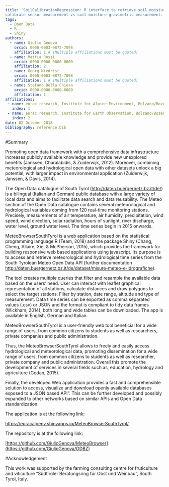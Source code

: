 ```yaml
---
title: 'SoilCalibrationRegression: R interface to retrieve soil moisture regression to
calibrate sensor measurement vs soil moisture gravimetric measurement.'
tags:
  - Open Data
  - R
  - Shiny
authors:
  - name: Giulio Genova
    orcid: 0000-0003-0872-7098
    affiliation: 1 # (Multiple affiliations must be quoted)
  - name: Mattia Rossi
    orcid: 0000-0000-0000-0000
    affiliation: 2
  - name: Georg Niedrist
    orcid: 0000-0003-0872-7098
    affiliation: 1 # (Multiple affiliations must be quoted)
  - name: Stefano Della Chiesa
    orcid: 0000-0000-0000-0000
    affiliation: 1
affiliations:
 - name: eurac research, Institute for Alpine Environment, Bolzano/Bozen, Italy.
   index: 1
 - name: eurac research, Institute for Earth Observation, Bolzano/Bozen, Italy.
   index: 2
date: 02 October 2018
bibliography: reference.bib
---
```


#Summary

Promoting open data framework with a comprehensive data infrastructure increases
publicly available knowledge and provide new unexplored benefits (Janssen,
Charalabidis, & Zuiderwijk, 2012). Moreover, combining meteorological and
hydrological open data with other datasets unlock a big potential, with larger
impact in environmental application (Zuiderwijk, Janssen, & Davis, 2014).

The Open Data catalogue of South Tyrol (<http://daten.buergernetz.bz.it/de/>) is
a bilingual (Italian and German) public database with a large variety of local
data and aims to facilitate data search and data reusability. The Meteo section
of the Open Data catalogue contains several meteorological and hydrological
variables coming from 120 real-time monitoring stations. Precisely, measurements
of air temperature, air humidity, precipitation, wind speed, wind direction,
solar radiation, hours of sunlight, river discharge, water level, ground water
level. The time series begin in 2015 onwards.

MeteoBrowserSouthTyrol is a web application based on the statistical programming
language R (Team, 2018) and the package Shiny (Chang, Cheng, Allaire, Xie, &
McPherson, 2015), which provides the framework for building responsive web based
applications using javascript. Its purpose is to access and retrieve
meteorological and hydrological time series from the South Tyrolean Meteo Open
Data API (further documentation
<http://daten.buergernetz.bz.it/de/dataset/misure-meteo-e-idrografiche>).

The tool creates multiple queries that filter and resample the available data
based on the users’ need. User can interact with leaflet graphical
representation of all stations, calculate distances and draw polygons to select
the target stations. Filter by station, date range, altitude and type of
measurement. Data time series can be exported as comma separated values (.csv)
or JSON and the format is compliant to tidy data frames (Wickham, 2014), both
long and wide tables can be downloaded. The app is available in English, German
and Italian.

MeteoBrowserSouthTyrol is a user-friendly web tool beneficial for a wide range
of users, from common citizens to students as well as researchers, private
companies and public administration.

Thus, the MeteoBrowserSouthTyrol allows to freely and easily access hydrological
and meteorological data, promoting dissemination for a wide range of users, from
common citizens to students as well as researcher, private company and public
administration. Overall this promote the development of services in several
fields such as, education, hydrology and agriculture (Godan, 2015).

Finally, the developed Web application provides a fast and comprehensible
solution to access, visualize and download openly available databases exposed to
a JSON based API”. This can be further developed and possibly expanded to other
networks based on similar APIs and Open Data standardization.

The application is at the following link:

<https://euracalpenv.shinyapps.io/MeteoBrowserSouthTyrol/>

The repository is at the following link:

[https://github.com/GiulioGenova/MeteoBrowser](https://github.com/GiulioGenova/ODBZ)

#Acknowledgement

This work was supported by the farming consulting centre for fruticulture and
viticulture “Südtiroler Beratungsring für Obst und Weinbau”, South Tyrol, Italy.